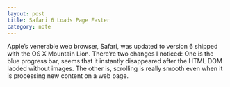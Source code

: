 ```yaml
---
layout: post
title: Safari 6 Loads Page Faster
category: note
---
```


<div class=txt>
  <p>Apple’s venerable web browser, Safari, was updated to version 6 shipped with the OS X Mountain Lion. There’re two changes I noticed: One is the blue progress bar, seems that it instantly disappeared after the HTML DOM laoded without images. The other is, scrolling is really smooth even when it is processing new content on a web page.</p>
</div>